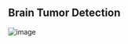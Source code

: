 ## Brain Tumor Detection
![image](https://github.com/user-attachments/assets/20822949-e0a2-4ee1-92f3-8ce29285c405)
